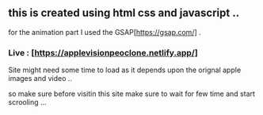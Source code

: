 ## this is created using html css and javascript ..
for the animation part I used the GSAP[https://gsap.com/] .

### Live : [https://applevisionpeoclone.netlify.app/]


Site might need some time to load as it depends upon the orignal apple images and video .. 

so make sure before visitin this site make sure to wait for few time and start scrooling ...
